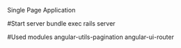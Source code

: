 Single Page Application 

#Start server
bundle exec rails server

#Used modules
angular-utils-pagination
angular-ui-router
